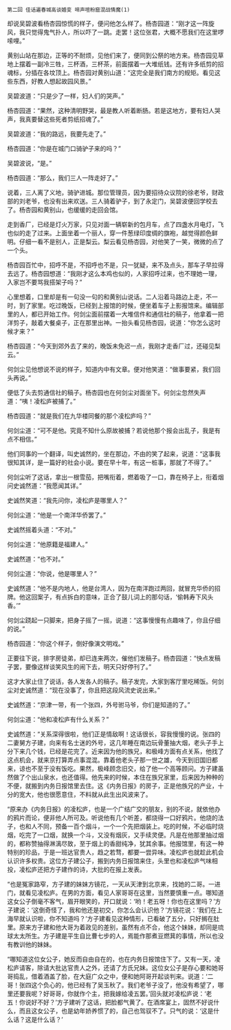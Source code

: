     第二回 佳话遍春城高谈婚变 啼声喧粉窟混战情魔(1) 

   却说吴碧波看杨杏园惊慌的样子，便问他怎么样了。杨杏园道：“刚才这一阵旋风，我只觉得鬼气扑人，所以吓了一跳。走罢！这位张君，大概不愿我们在这里啰嗦哩。”

   黄别山站在那边，正等的不耐烦，见他们来了，便同到公祭的地方来。杨杏园见草地上摆着一副冷三牲，三杯酒，三杯茶，前面摆着一大堆纸钱。还有许多纸剪的招魂标，分插在各坟顶上。杨杏园对黄别山道：“这完全是我们南方的规矩。看见这些东西，好教人想起故园风景。”

   吴碧波道：“只是少了一样，妇人们的哭声。”

   杨杏园道：“果然，这种清明野哭，最是教人听着断肠。若是这地方，要有妇人哭声，我真要替这些死者剪纸招魂了。”

   吴碧波道：“我的路远，我要先走了。”

   杨杏园道：“你是在城门口骑驴子来的吗？”

   吴碧波说，“是。”

   杨杏园道：“那么，我们三人一阵走好了。”

   说着，三人离了义地，骑驴进城。那位管理员，因为要招待众议院的徐老爷，财政部的刘老爷，也没有出来欢送。三人骑着驴子，到了永定门，吴碧波便回学校去了。杨杏园和黄别山，也缓缓的走回会馆。

   走到香厂，已经是灯火万家，只见对面一辆崭新的包月车，点了四盏水月电灯，飞也似的走了过来。上面坐着一个丽人，穿一件葱绿印度绸的旗袍，越觉得颜色鲜明。仔细一看不是别人，正是梨云。梨云看见杨杏园，对他笑了一笑，微微的点了一个头。

   杨杏园百忙中，招呼不是，不招呼也不是，只一犹疑，来不及点头，那车子早拉得去远了。杨杏园想道：“我刚才这么本鸡也似的，人家招呼过来，也不理她一理，入家岂不要骂我搭架子吗？”

   心里想着，口里却是有一句没一句的和黄别山说话。二人沿着马路边上走，不一时，到了家里。吃过晚饭，已经到上报馆的时候，便坐着车子上影报馆来。编辑部里的人，都已开始工作。何剑尘面前摆着一大堆信件和通信社的稿子，他拿着一把洋剪子，敲着大餐桌子，正在那里出神。一抬头看见杨杏园，说道：“你怎么这时候才来？”

   杨杏园道：“今天到郊外去了来的，晚饭未免迟一点，我刚才走香厂过，还碰见梨云。”

   何剑尘见他想说不说的样子，知道内中有文章。便对他笑道：“做事要紧，我们回头再说。”

   便低了头去剪通信社的稿子。杨杏园也在何剑尘对面坐下。何剑尘忽然失声道：“咦！凌松庐被捕了。”

   杨杏园道：“就是我们在九华楼同餐的那个凌松庐吗？”

   何剑尘道：“可不是他。究竟不知什么原故被捕？若说他那个报会出乱子，我是有点不相信。”

   他们同事的一个翻译，叫史诚然的，坐在那边，不由的笑了起来，说道：“这事我很知其详，是一篇好的社会小说。要在早十年，有这一桩事，那就了不得了。”

   何剑尘听了这话，拿出一根雪茄，把嘴衔着，燃着吸了一口，靠在椅子上，衔着烟问史诚然道：“我愿闻其详。”

   史诚然笑道：“我先问你，凌松庐是哪里人？”

   何剑尘道：“他是一个南洋华侨罢了。”

   史诚然摇着头道：“不对。”

   何剑尘道：“他原籍是福建人。”

   史诚然道：“也不对。”

   何剑尘道：“你说，他是哪里人？”

   史诚然道：“他不是内地人，他是台湾人，因为在南洋跑过两回，就冒充华侨的招牌。他这回案子，有点拆白的意味，正合了鼓儿词上的那句话，‘偷韩寿下风头香。’”

   何剑尘跷起一只脚来，把身子摇了一摇，说道：“这事慢慢有点趣味了，你且仔细的说。”

   杨杏园道：“你这个样子，倒好像演文明戏。”

   正要往下说，排字房徒弟，却已连来两次，催他们发稿子。杨杏园道：“快点发稿子罢，要像这样谈笑风生的闹下去，明天只好停刊了。”

   这才大家止住了说话，各人发各人的稿子。稿子发完，大家到客厅里吃稀饭。何剑尘对史诚然道：“现在没事了，你且把这段风流史说出来。”

   史诚然道：“京津一带，有一个张四，外号驸马爷，你们是知道的了。”

   何剑尘道：“他和凌松庐有什么关系？”

   史诚然道：“关系深得很啦，他们正是情敌啊！这话很长，容我慢慢的说。张四的二妻舅方子建，向来有名士迷的外号，这几年睡在南边玩骨董抽大烟，老头子手上分下来几个钱，已经是花完了。近来因为他的族兄，和极峰方面有点关系，他找了这点机会，就来京打算弄点事混混。靠着他老头子那一世之雄，今天到旧国旧都来，谅也不至于没有饭吃。果然，极峰顾念旧交，给了他一个高等顾问。方子建虽然做了个出山泉水，也还值得。他先来的时候，本住在族兄家里，后来因为种种的不便，就搬到内务日报馆里去住。这《内务日报》的房子，正是他族兄的产业，十分的宽大，他也很愿意住，不料就从此生出风波来了。

   “原来办《内务日报》的凌松庐，也是一个广结广交的朋友，别的不说，就依他办的鸦片而论，便非他人所可及。听说他有几个听差，都烧得一口好鸦片。他烧的法子，也和人不同，预备一百个烟斗，一个一个先把烟装上。吃的时候，不必临时烧烟，吃完了一口烟，就换一个斗，又没有烟灰，又手续灵便。凡是在他那里抽过烟的，都称赞抽得淋漓尽致，至于烟上的香甜纯净，犹其余事。他报馆里，有这一种特别的珍品，于是一班达官贵人，趋之若骛，都要一尝异味。凌松庐也就趁此机会认识许多权贵。这位方子建公子，搬到内务日报馆来住，头里也和凌松庐气味相投，凌松庐还把方子建作的诗，大批的在报上发表。

   “也是冤家路窄，方子建的妹妹方镜花，一天从天津到北京来，找她的二哥。一进门，就看见凌松庐。在男的方面，看见人家哥哥在这里，当然要慎重一点。哪知道这女公子倒毫不客气，眉开眼笑的，开口就说：‘哟！老五呀！你也在这里吗？’方子建说：‘这倒奇怪了，我和他还是初交，你怎么会认识他？’方镜花说：‘我们在上海早就认识啦，你不知道吗？’方子建看见这种情形，已看破了五分，只好搁在肚里。原来方子建和他大哥为着政见的差别，虽然有点不合，他这个妹妹，却同是琉球太太所生。方子建是平生自比曹七步的人，焉能作那煮豆燃萁的事情，所以也没有教训他的妹妹。

   “哪知道这位女公子，她反而自由自在的，也在内务日报馆住下了。又有一天，凌松庐请客，除请大批达官贵人之外，还请了方氏兄妹。这位女公子是存心要和她哥哥捣乱，借着酒盖了脸，在大庭广众之中，便和她阿哥开起谈判来。说道：‘二哥！张四这个负心的，他已经有了吴玉秋了。我们老爷子没了，他没有希望了，哪里还要我呢？好哥哥，你就作个主，把我嫁给凌五罢。’回头就对凌松庐说：‘老五！你说好不好？’方子建听了这话，把脸都气黄了。在酒席宴上，固然不好说什么，而且这女公子，也是幼年娇养惯了的，自己也驾驭不了。只气的说：‘这是什么话？这是什么话？’

